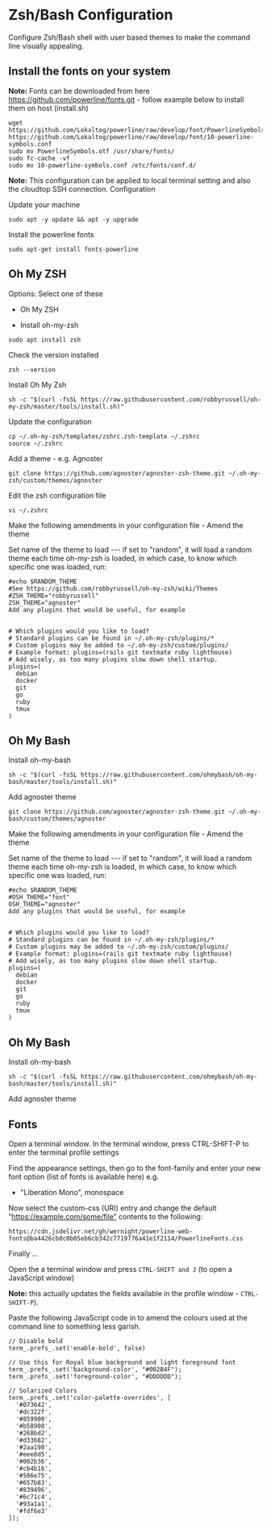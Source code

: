 # Zsh/Bash Configuration
 
Configure Zsh/Bash shell with user based themes to make the command line visually appealing.

## Install the fonts on your system

__Note:__ Fonts can be downloaded from here
https://github.com/powerline/fonts.git - follow example below to install them on host (install.sh)

```
wget https://github.com/Lokaltog/powerline/raw/develop/font/PowerlineSymbols.otf https://github.com/Lokaltog/powerline/raw/develop/font/10-powerline-symbols.conf
sudo mv PowerlineSymbols.otf /usr/share/fonts/
sudo fc-cache -vf
sudo mv 10-powerline-symbols.conf /etc/fonts/conf.d/
```


__Note:__ This configuration can be applied to local terminal setting and also the cloudtop SSH connection.
Configuration 

Update your machine
```
sudo apt -y update && apt -y upgrade
```

Install the powerline fonts
```
sudo apt-get install fonts-powerline
```


## Oh My ZSH

Options: Select one of these 

* Oh My ZSH

* Install oh-my-zsh


```
sudo apt install zsh
```


Check the version installed

```
zsh --version
```


Install Oh My Zsh

```
sh -c "$(curl -fsSL https://raw.githubusercontent.com/robbyrussell/oh-my-zsh/master/tools/install.sh)"
```

Update the configuration
```
cp ~/.oh-my-zsh/templates/zshrc.zsh-template ~/.zshrc
source ~/.zshrc
```
Add a theme - e.g. Agnoster

```
git clone https://github.com/agnoster/agnoster-zsh-theme.git ~/.oh-my-zsh/custom/themes/agnoster
```

Edit the zsh configuration file

```
vi ~/.zshrc
```

Make the following amendments in your configuration file - Amend the theme


Set name of the theme to load --- if set to "random", it will load a random theme each time oh-my-zsh is loaded, in which case, to know which specific one was loaded, run: 

```
#echo $RANDOM_THEME
#See https://github.com/robbyrussell/oh-my-zsh/wiki/Themes
#ZSH_THEME="robbyrussell"
ZSH_THEME="agnoster"
Add any plugins that would be useful, for example


# Which plugins would you like to load?
# Standard plugins can be found in ~/.oh-my-zsh/plugins/*
# Custom plugins may be added to ~/.oh-my-zsh/custom/plugins/
# Example format: plugins=(rails git textmate ruby lighthouse)
# Add wisely, as too many plugins slow down shell startup.
plugins=(
  debian
  docker
  git
  go
  ruby
  tmux
)
```


## Oh My Bash

Install oh-my-bash
```
sh -c "$(curl -fsSL https://raw.githubusercontent.com/ohmybash/oh-my-bash/master/tools/install.sh)"
```

Add agnoster theme
```
git clone https://github.com/agnoster/agnoster-zsh-theme.git ~/.oh-my-bash/custom/themes/agnoster
```


Make the following amendments in your configuration file - Amend the theme


Set name of the theme to load --- if set to "random", it will load a random theme each time oh-my-zsh is loaded, in which case, to know which specific one was loaded, run: 

```
#echo $RANDOM_THEME
#OSH_THEME="font"
OSH_THEME="agnoster"
Add any plugins that would be useful, for example


# Which plugins would you like to load?
# Standard plugins can be found in ~/.oh-my-zsh/plugins/*
# Custom plugins may be added to ~/.oh-my-zsh/custom/plugins/
# Example format: plugins=(rails git textmate ruby lighthouse)
# Add wisely, as too many plugins slow down shell startup.
plugins=(
  debian
  docker
  git
  go
  ruby
  tmux
)
```


## Oh My Bash

Install oh-my-bash
```
sh -c "$(curl -fsSL https://raw.githubusercontent.com/ohmybash/oh-my-bash/master/tools/install.sh)"
```

Add agnoster theme
## Fonts

Open a terminal window. In the terminal window, press CTRL-SHIFT-P to enter the terminal profile settings

Find the appearance settings, then go to the font-family and enter your new font option (list of fonts is available here) e.g.

* "Liberation Mono", monospace


Now select the custom-css (URI) entry and change the default “https://example.com/some/file” contents to the following:
```
https://cdn.jsdelivr.net/gh/wernight/powerline-web-fonts@ba4426cb0c0b05eb6cb342c7719776a41e1f2114/PowerlineFonts.css
```

Finally …

Open the a terminal window and press `CTRL-SHIFT and J` (to open a JavaScript window)  

__Note:__ this actually updates the fields available in the profile window - `CTRL-SHIFT-P`).

Paste the following JavaScript code in to amend the colours used at the command line to something less garish.

```
// Disable bold 
term_.prefs_.set('enable-bold', false) 

// Use this for Royal blue background and light foreground font 
term_.prefs_.set('background-color', "#002B4F");
term_.prefs_.set('foreground-color', "#DDDDDD");

// Solarized Colors
term_.prefs_.set('color-palette-overrides', [
  '#073642', 
  '#dc322f', 
  '#859900', 
  '#b58900', 
  '#268bd2', 
  '#d33682', 
  '#2aa198', 
  '#eee8d5', 
  '#002b36', 
  '#cb4b16', 
  '#586e75', 
  '#657b83', 
  '#839496', 
  '#6c71c4', 
  '#93a1a1', 
  '#fdf6e3'
]);

```


